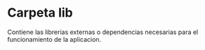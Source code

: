 # Carpeta lib
Contiene las librerias externas o dependencias necesarias para el funcionamiento de la aplicacion.
